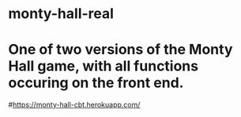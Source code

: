 # monty-hall-real
# One of two versions of the Monty Hall game, with all functions occuring on the front end.
#https://monty-hall-cbt.herokuapp.com/
